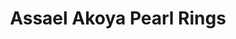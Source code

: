 ---
title: Assael Akoya Pearl Rings
description: |
  Silvery Akoya Pearls are orbited by rows of Diamonds set in White Gold in this series - each style is a lovely statement on its own, and also works beautifully stacked or layered with other rings.
specs: |
images:
  - image_path: /uploads/assael-akoya-pearl-rings.png
order_number: 15
categories:
  - rings
---